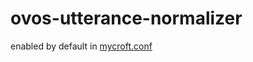 # ovos-utterance-normalizer

enabled by default in [mycroft.conf](https://github.com/OpenVoiceOS/ovos-config/blob/dev/ovos_config/mycroft.conf#L129)